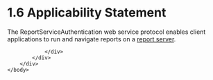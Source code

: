 <html dir="LTR" xmlns:mshelp="http://msdn.microsoft.com/mshelp" xmlns:ddue="http://ddue.schemas.microsoft.com/authoring/2003/5" xmlns:xlink="http://www.w3.org/1999/xlink" xmlns:tool="http://www.microsoft.com/tooltip">
    <head>
        <meta http-equiv="Content-Type" content="text/html; CHARSET=utf-8"></meta>
        <meta name="save" content="history"></meta>
        <title>1.6 Applicability Statement</title>
        <xml>
            <mshelp:toctitle title="1.6 Applicability Statement"></mshelp:toctitle>
            <mshelp:rltitle title="[MS-RSWSSFA]: Applicability Statement"></mshelp:rltitle>
            <mshelp:keyword index="A" term="30aa1a72-a609-482e-9341-481b5b859937"></mshelp:keyword>
            <mshelp:attr name="DCSext.ContentType" value="open specification"></mshelp:attr>
            <mshelp:attr name="AssetID" value="30aa1a72-a609-482e-9341-481b5b859937"></mshelp:attr>
            <mshelp:attr name="TopicType" value="kbRef"></mshelp:attr>
            <mshelp:attr name="DCSext.Title" value="[MS-RSWSSFA]: Applicability Statement" />
        </xml>
    </head>
    <body>
        <div id="header">
            <h1 class="heading">1.6 Applicability Statement</h1>
        </div>
        <div id="mainSection">
            <div id="mainBody">
                <div id="allHistory" class="saveHistory"></div>
                <div id="sectionSection0" class="section" name="collapseableSection">
                    

<p>The ReportServiceAuthentication web service protocol enables
client applications to run and navigate reports on a <a href="74870060-537e-429d-95e1-0b0783092fb6.htm#gt_cbdd3a12-e9ec-43e2-ac97-9c47f171f96a">report server</a>.</p>


                </div>
            </div>
        </div>
    </body>
</html>